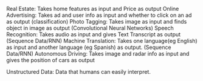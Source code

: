 Real Estate: Takes home features as input and Price as output
Online Advertising: Takes ad and user info as input and whether to click on an ad as output (classification) 
Photo Tagging: Takes image as input and finds object in image as output (Convolutional Neural Networks)
Speech Recognition: Takes audio as input and gives Text Transcript as output (Sequence Data/RNN)
Machine Translation: Takes one language(eg English) as input and another language (eg Spanish) as output. (Sequence Data/RNN)
Autonomous Driving: Takes image and radar info as input and gives the position of cars as output 

Unstructured Data: Data that humans can easily interpret. 